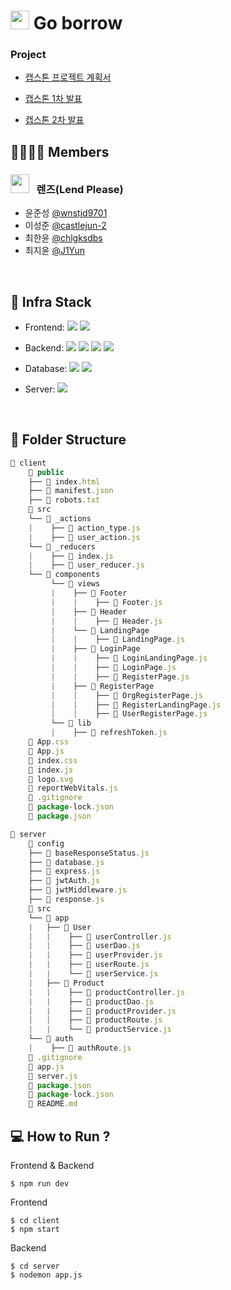 # <img src="https://user-images.githubusercontent.com/72984407/159912372-e92f18a0-8867-4ba8-9c95-352084d74855.png" width="30" height="30"/> Go borrow

### Project

- [캡스톤 프로젝트 계획서](./.github/report.pdf)

- [캡스톤 1차 발표](./.github/1_ppt)

- [캡스톤 2차 발표](./.github/2_ppt)

## 👨‍👩‍👧‍👦 Members

### <img src="https://user-images.githubusercontent.com/72984407/159912785-9ab36479-a795-493f-b2c3-2fb638c76f7b.png" width="30" height="30"/> &nbsp; 렌즈(Lend Please)

- 윤준성 [@wnstjd9701](https://github.com/wnstjd9701)
- 이성준 [@castlejun-2](https://github.com/castlejun-2)
- 최한윤 [@chlgksdbs](https://github.com/chlgksdbs)
- 최지윤 [@J1Yun](https://github.com/J1Yun)

<br>

## 🔧 Infra Stack

- Frontend: <img src="https://img.shields.io/badge/MUI-61DAFB?style=plastic&logo=mui&logoColor=#007FFF"> <img src="https://img.shields.io/badge/ReactJS-61DAFB?style=plastic&logo=react&logoColor=black">

- Backend: <img src="https://img.shields.io/badge/Node.js-339933?style=plastic&logo=node.js&logoColor=white"> <img src="https://img.shields.io/badge/Express-339933?style=plastic&logo=Express&logoColor=black"> <img src="https://img.shields.io/badge/Nginx-339933?style=plastic&logo=NGINX&logoColor=white"> <img src="https://img.shields.io/badge/Apache-339933?style=plastic&logo=apache&logoColor=white">

- Database: <img src="https://img.shields.io/badge/mysql-4479A1?style=plastic&logo=mysql&logoColor=white"> <img src="https://img.shields.io/badge/AWS RDS-FF8C00?style=plastic&logo=amazonAWS&logoColor=black">

- Server: <img src="https://img.shields.io/badge/EC2-FF8C00?style=plastic&logo=amazonAWS&logoColor=black">

<br>

## 📂 Folder Structure

```javascript
📂 client
    📂 public
    ├── 📄 index.html
    ├── 📄 manifest.json
    ├── 📄 robots.txt
    📂 src
    └── 📂 _actions
    |    ├── 📄 action_type.js
    |    ├── 📄 user_action.js
    └── 📂 _reducers
    |    ├── 📄 index.js
    |    ├── 📄 user_reducer.js
    └── 📂 components
         └── 📂 views
         |    ├── 📂 Footer
         |    |    ├── 📄 Footer.js
         |    ├── 📂 Header
         |    |    ├── 📄 Header.js
         |    └── 📂 LandingPage
         |    |    ├── 📄 LandingPage.js
         |    ├── 📂 LoginPage
         |    |    ├── 📄 LoginLandingPage.js
         |    |    ├── 📄 LoginPage.js
         |    |    ├── 📄 RegisterPage.js
         |    ├── 📂 RegisterPage
         |    |    ├── 📄 OrgRegisterPage.js
         |    |    ├── 📄 RegisterLandingPage.js
         |    |    ├── 📄 UserRegisterPage.js
         └── 📂 lib
         |    ├── 📄 refreshToken.js
    📄 App.css
    📄 App.js
    📄 index.css
    📄 index.js
    📄 logo.svg
    📄 reportWebVitals.js
    📄 .gitignore
    📄 package-lock.json
    📄 package.json

📂 server
    📂 config
    ├── 📄 baseResponseStatus.js
    ├── 📄 database.js
    ├── 📄 express.js
    ├── 📄 jwtAuth.js
    ├── 📄 jwtMiddleware.js
    ├── 📄 response.js
    📂 src
    └── 📂 app
    |   ├── 📂 User
    |   |    ├── 📄 userController.js
    |   |    ├── 📄 userDao.js
    |   |    ├── 📄 userProvider.js
    |   |    ├── 📄 userRoute.js
    |   |    └── 📄 userService.js
    |   ├── 📂 Product
    |   |    ├── 📄 productController.js
    |   |    ├── 📄 productDao.js
    |   |    ├── 📄 productProvider.js
    |   |    ├── 📄 productRoute.js
    |   |    └── 📄 productService.js
    └── 📂 auth
    |    ├── 📄 authRoute.js
    📄 .gitignore
    📄 app.js
    📄 server.js
    📄 package.json
    📄 package-lock.json
    📄 README.md
```

## 💻 How to Run ?

Frontend & Backend

```
$ npm run dev
```

Frontend

```
$ cd client
$ npm start
```

Backend

```
$ cd server
$ nodemon app.js
```
